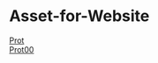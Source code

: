 # Asset-for-Website
<!DOCTYPE html>
<html lang="en">
<head>
    <meta charset="UTF-8">
    <meta name="viewport" content="width=device-width, initial-scale=1.0">
    <title>Document</title>
</head>
<body>
    <div><a href="./Prot.html">Prot</a></div>
    <a href="./Prot00.html">Prot00</a>
</body>
</html>
